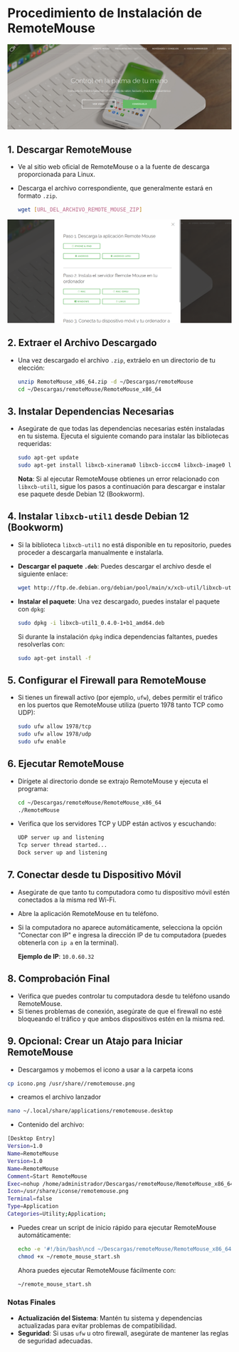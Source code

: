 # Procedimiento de Instalación de RemoteMouse

![remote mouse](./remoteMouse.png)

## 1. **Descargar RemoteMouse**

- Ve al sitio web oficial de RemoteMouse o a la fuente de descarga proporcionada para Linux.
- Descarga el archivo correspondiente, que generalmente estará en formato `.zip`.

   ```bash
   wget [URL_DEL_ARCHIVO_REMOTE_MOUSE_ZIP]
   ```

![remote mouse](./desc.png)

## 2. **Extraer el Archivo Descargado**

- Una vez descargado el archivo `.zip`, extráelo en un directorio de tu elección:

   ```bash
   unzip RemoteMouse_x86_64.zip -d ~/Descargas/remoteMouse
   cd ~/Descargas/remoteMouse/RemoteMouse_x86_64
   ```

## 3. **Instalar Dependencias Necesarias**

- Asegúrate de que todas las dependencias necesarias estén instaladas en tu sistema. Ejecuta el siguiente comando para instalar las bibliotecas requeridas:

   ```bash
   sudo apt-get update
   sudo apt-get install libxcb-xinerama0 libxcb-icccm4 libxcb-image0 libxcb-keysyms1 libxcb-render-util0 libxcb-randr0 libxcb-shm0 libxcb-sync1 libxcb-xfixes0 libxcb-xkb1 libgl1-mesa-glx libxkbcommon-x11-0 libxkbcommon0
   ```

   **Nota**: Si al ejecutar RemoteMouse obtienes un error relacionado con `libxcb-util1`, sigue los pasos a continuación para descargar e instalar ese paquete desde Debian 12 (Bookworm).

## 4. **Instalar `libxcb-util1` desde Debian 12 (Bookworm)**

- Si la biblioteca `libxcb-util1` no está disponible en tu repositorio, puedes proceder a descargarla manualmente e instalarla.

- **Descargar el paquete `.deb`**:
     Puedes descargar el archivo desde el siguiente enlace:

     ```bash
     wget http://ftp.de.debian.org/debian/pool/main/x/xcb-util/libxcb-util1_0.4.0-1+b1_amd64.deb
     ```

- **Instalar el paquete**:
     Una vez descargado, puedes instalar el paquete con `dpkg`:

     ```bash
     sudo dpkg -i libxcb-util1_0.4.0-1+b1_amd64.deb
     ```

     Si durante la instalación `dpkg` indica dependencias faltantes, puedes resolverlas con:

     ```bash
     sudo apt-get install -f
     ```

## 5. **Configurar el Firewall para RemoteMouse**

- Si tienes un firewall activo (por ejemplo, `ufw`), debes permitir el tráfico en los puertos que RemoteMouse utiliza (puerto 1978 tanto TCP como UDP):

   ```bash
   sudo ufw allow 1978/tcp
   sudo ufw allow 1978/udp
   sudo ufw enable
   ```

## 6. **Ejecutar RemoteMouse**

- Dirígete al directorio donde se extrajo RemoteMouse y ejecuta el programa:

   ```bash
   cd ~/Descargas/remoteMouse/RemoteMouse_x86_64
   ./RemoteMouse
   ```

- Verifica que los servidores TCP y UDP están activos y escuchando:

   ```bash
   UDP server up and listening
   Tcp server thread started...
   Dock server up and listening
   ```

## 7. **Conectar desde tu Dispositivo Móvil**

- Asegúrate de que tanto tu computadora como tu dispositivo móvil estén conectados a la misma red Wi-Fi.
- Abre la aplicación RemoteMouse en tu teléfono.
- Si la computadora no aparece automáticamente, selecciona la opción "Conectar con IP" e ingresa la dirección IP de tu computadora (puedes obtenerla con `ip a` en la terminal).

   **Ejemplo de IP**: `10.0.60.32`

## 8. **Comprobación Final**

- Verifica que puedes controlar tu computadora desde tu teléfono usando RemoteMouse.
- Si tienes problemas de conexión, asegúrate de que el firewall no esté bloqueando el tráfico y que ambos dispositivos estén en la misma red.

## 9. **Opcional: Crear un Atajo para Iniciar RemoteMouse**

- Descargamos y mobemos el icono a usar a la carpeta icons

```bash
cp icono.png /usr/share//remotemouse.png
```

- creamos el archivo lanzador

```bash
nano ~/.local/share/applications/remotemouse.desktop

```

- Contenido del archivo:

```bash
[Desktop Entry]
Version=1.0
Name=RemoteMouse
Version=1.0
Name=RemoteMouse
Comment=Start RemoteMouse
Exec=nohup /home/administrador/Descargas/remoteMouse/RemoteMouse_x86_64/RemoteMouse > /dev/null 2>&1 &
Icon=/usr/share/iconse/remotemouse.png
Terminal=false
Type=Application
Categories=Utility;Application;
```

- Puedes crear un script de inicio rápido para ejecutar RemoteMouse automáticamente:

   ```bash
   echo -e '#!/bin/bash\ncd ~/Descargas/remoteMouse/RemoteMouse_x86_64 && ./RemoteMouse &' > ~/remote_mouse_start.sh
   chmod +x ~/remote_mouse_start.sh
   ```

   Ahora puedes ejecutar RemoteMouse fácilmente con:

   ```bash
   ~/remote_mouse_start.sh
   ```

### **Notas Finales**

- **Actualización del Sistema**: Mantén tu sistema y dependencias actualizadas para evitar problemas de compatibilidad.
- **Seguridad**: Si usas `ufw` u otro firewall, asegúrate de mantener las reglas de seguridad adecuadas.
